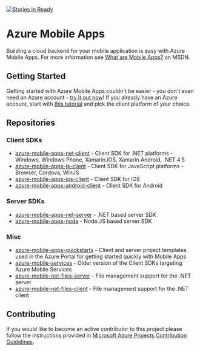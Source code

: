 [![Stories in Ready](https://badge.waffle.io/Azure/azure-mobile-apps.png?label=ready&title=Ready)](https://waffle.io/Azure/azure-mobile-apps)
# Azure Mobile Apps

Building a cloud backend for your mobile application is easy with Azure Mobile Apps. For more information see [What are Mobile Apps?](https://azure.microsoft.com/en-us/documentation/articles/app-service-mobile-value-prop-preview/) on MSDN.
   

 
## Getting Started

Getting started with Azure Mobile Apps couldn't be easier - you don't even need an Azure account - [try it out now](https://tryappservice.azure.com/?appServiceName=mobile)! 
If you already have an Azure account, start with [this tutorial](https://azure.microsoft.com/en-us/documentation/articles/app-service-mobile-dotnet-backend-xamarin-ios-get-started-preview/) and pick the client platform of your choice.

## Repositories

### Client SDKs
* [azure-mobile-apps-net-client](https://github.com/azure/azure-mobile-apps-net-client) - Client SDK for .NET platforms - Windows, Windows Phone, Xamarin.iOS, Xamarin.Android, .NET 4.5
* [azure-mobile-apps-js-client](https://github.com/azure/azure-mobile-apps-js-client) - Client SDK for JavaScript platforms - Browser, Cordova, WinJS
* [azure-mobile-apps-ios-client](https://github.com/azure/azure-mobile-apps-ios-client) - Client SDK for iOS
* [azure-mobile-apps-android-client](https://github.com/azure/azure-mobile-apps-android-client) - Client SDK for Android

### Server SDKs
* [azure-mobile-apps-net-server](https://github.com/azure/azure-mobile-apps-net-server) - .NET based server SDK
* [azure-mobile-apps-node](https://github.com/azure/azure-mobile-apps-node) - Node.JS based server SDK

### Misc
* [azure-mobile-apps-quickstarts](https://github.com/Azure/azure-mobile-apps-quickstarts) - Client and server project templates used in the Azure Portal for getting started quickly with Mobile Apps
* [azure-mobile-services](https://github.com/azure/azure-mobile-services) - Older version of the Client SDKs targeting Azure Mobile Services
* [azure-mobile-net-files-server](https://github.com/Azure/azure-mobile-apps-net-files-server) - File management support for the .NET server 
* [azure-mobile-net-files-client](https://github.com/Azure/azure-mobile-apps-net-files-client) - File management support for the .NET client

## Contributing

If you would like to become an active contributor to this project please follow the instructions provided in [Microsoft Azure Projects Contribution Guidelines](http://azure.github.com/guidelines.html). 
